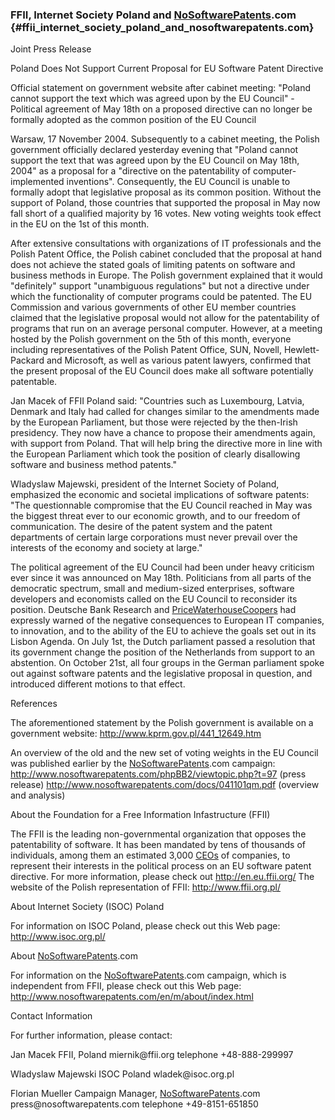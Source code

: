 ### FFII, Internet Society Poland and [NoSoftwarePatents](NoSoftwarePatents "wikilink").com {#ffii_internet_society_poland_and_nosoftwarepatents.com}

Joint Press Release

Poland Does Not Support Current Proposal for EU Software Patent
Directive

Official statement on government website after cabinet meeting: \"Poland
cannot support the text which was agreed upon by the EU Council\" -
Political agreement of May 18th on a proposed directive can no longer be
formally adopted as the common position of the EU Council

Warsaw, 17 November 2004. Subsequently to a cabinet meeting, the Polish
government officially declared yesterday evening that \"Poland cannot
support the text that was agreed upon by the EU Council on May 18th,
2004\" as a proposal for a \"directive on the patentability of
computer-implemented inventions\". Consequently, the EU Council is
unable to formally adopt that legislative proposal as its common
position. Without the support of Poland, those countries that supported
the proposal in May now fall short of a qualified majority by 16 votes.
New voting weights took effect in the EU on the 1st of this month.

After extensive consultations with organizations of IT professionals and
the Polish Patent Office, the Polish cabinet concluded that the proposal
at hand does not achieve the stated goals of limiting patents on
software and business methods in Europe. The Polish government explained
that it would \"definitely\" support \"unambiguous regulations\" but not
a directive under which the functionality of computer programs could be
patented. The EU Commission and various governments of other EU member
countries claimed that the legislative proposal would not allow for the
patentability of programs that run on an average personal computer.
However, at a meeting hosted by the Polish government on the 5th of this
month, everyone including representatives of the Polish Patent Office,
SUN, Novell, Hewlett-Packard and Microsoft, as well as various patent
lawyers, confirmed that the present proposal of the EU Council does make
all software potentially patentable.

Jan Macek of FFII Poland said: \"Countries such as Luxembourg, Latvia,
Denmark and Italy had called for changes similar to the amendments made
by the European Parliament, but those were rejected by the then-Irish
presidency. They now have a chance to propose their amendments again,
with support from Poland. That will help bring the directive more in
line with the European Parliament which took the position of clearly
disallowing software and business method patents.\"

Wladyslaw Majewski, president of the Internet Society of Poland,
emphasized the economic and societal implications of software patents:
\"The questionnable compromise that the EU Council reached in May was
the biggest threat ever to our economic growth, and to our freedom of
communication. The desire of the patent system and the patent
departments of certain large corporations must never prevail over the
interests of the economy and society at large.\"

The political agreement of the EU Council had been under heavy criticism
ever since it was announced on May 18th. Politicians from all parts of
the democratic spectrum, small and medium-sized enterprises, software
developers and economists called on the EU Council to reconsider its
position. Deutsche Bank Research and
[PriceWaterhouseCoopers](PriceWaterhouseCoopers "wikilink") had
expressly warned of the negative consequences to European IT companies,
to innovation, and to the ability of the EU to achieve the goals set out
in its Lisbon Agenda. On July 1st, the Dutch parliament passed a
resolution that its government change the position of the Netherlands
from support to an abstention. On October 21st, all four groups in the
German parliament spoke out against software patents and the legislative
proposal in question, and introduced different motions to that effect.

References

The aforementioned statement by the Polish government is available on a
government website: <http://www.kprm.gov.pl/441_12649.htm>

An overview of the old and the new set of voting weights in the EU
Council was published earlier by the
[NoSoftwarePatents](NoSoftwarePatents "wikilink").com campaign:
<http://www.nosoftwarepatents.com/phpBB2/viewtopic.php?t=97> (press
release) <http://www.nosoftwarepatents.com/docs/041101qm.pdf> (overview
and analysis)

About the Foundation for a Free Information Infastructure (FFII)

The FFII is the leading non-governmental organization that opposes the
patentability of software. It has been mandated by tens of thousands of
individuals, among them an estimated 3,000 [CEOs](CEOs "wikilink") of
companies, to represent their interests in the political process on an
EU software patent directive. For more information, please check out
<http://en.eu.ffii.org/> The website of the Polish representation of
FFII: <http://www.ffii.org.pl/>

About Internet Society (ISOC) Poland

For information on ISOC Poland, please check out this Web page:
<http://www.isoc.org.pl/>

About [NoSoftwarePatents](NoSoftwarePatents "wikilink").com

For information on the
[NoSoftwarePatents](NoSoftwarePatents "wikilink").com campaign, which is
independent from FFII, please check out this Web page:
<http://www.nosoftwarepatents.com/en/m/about/index.html>

Contact Information

For further information, please contact:

Jan Macek FFII, Poland miernik\@ffii.org telephone +48-888-299997

Wladyslaw Majewski ISOC Poland wladek\@isoc.org.pl

Florian Mueller Campaign Manager,
[NoSoftwarePatents](NoSoftwarePatents "wikilink").com
press\@nosoftwarepatents.com telephone +49-8151-651850
